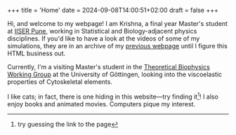 +++
title = 'Home'
date = 2024-09-08T14:00:51+02:00
draft = false
+++

Hi, and welcome to my webpage! I am Krishna, a final year Master's student at [IISER Pune](https://www.iiserpune.ac.in/), working in Statistical and Biology-adjacent physics disciplines. If you'd like to have a look at the videos of some of my simulations, they are in an archive of my [previous webpage](/demo/) until I figure this HTML business out.

Currently, I'm a visiting Master's student in the [Theoretical Biophysics Working Group](https://www.uni-goettingen.de/de/527801.html) at the University of Göttingen, looking into the viscoelastic properties of Cytoskeletal elements.

I like cats; in fact, there is one hiding in this website—try finding it[^1]! I also enjoy books and animated movies. Computers pique my interest.

[^1]: try guessing the link to the page
